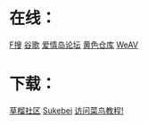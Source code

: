 # 在线：
<a href="http://www.fsoufsou.com/" target="_blank">F搜</a>
<a href="http://www.google.com.hk/" target="_blank">谷歌</a>
<a href="http://www.jamgoo.com/" target="_blank">爱情岛论坛</a>
<a href="http://2547ck.com/" target="_blank">黄色仓库</a>
<a href="https://weav.xyz/" target="_blank">WeAV</a>
# 下载：
<a href="http://t66y.com/index.php/" target="_blank">草榴社区</a>
<a href="https://sukebei.nyaa.si/" target="_blank">Sukebei</a>
<a href="http://www.runoob.com/" target="_blank">访问菜鸟教程!</a>
